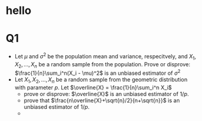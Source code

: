 # hello

# Q1
- Let $\mu$ and $\sigma^2$ be the population mean and variance, respecitvely, and $X_1,X_2,...,X_n$ be a random sample from the population. Prove or disprove: $\frac{1}{n}\sum_i^n(X_i - \mu)^2$ is an unbiased estimator of $\sigma^2$
- Let $X_1,X_2,...,X_n$ be a random sample from the geometric distribution with parameter $p$. Let $\overline{X} = \frac{1}{n}\sum_i^n X_i$
	- prove or disprove: $\overline{X}$ is an unbiased estimator of $1/p$.
	- prove that $\frac{n\overline{X}+\sqrt{n}/2}{n+\sqrt{n}}$ is an unbiased estimator of $1/p$.
	- 

